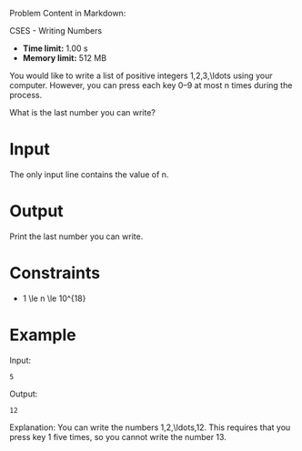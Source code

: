 Problem Content in Markdown:


CSES \- Writing Numbers




* **Time limit:** 1\.00 s
* **Memory limit:** 512 MB




You would like to write a list of positive integers 1,2,3,\\ldots using your computer. However, you can press each key 0–9 at most n times during the process.


What is the last number you can write?


Input
=====


The only input line contains the value of n.


Output
======


Print the last number you can write.


Constraints
===========


* 1 \\le n \\le 10^{18}


Example
=======


Input:



```
5

```

Output:



```
12

```

Explanation: You can write the numbers 1,2,\\ldots,12. This requires that you press key 1 five times, so you cannot write the number 13.


 
